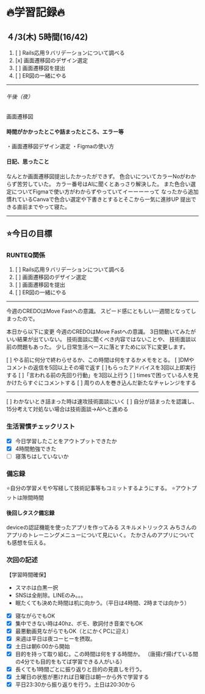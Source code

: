 # 🔥学習記録🔥
## ４/3(木) 5時間(16/42)
1. [ ] Rails応用９バリデーションについて調べる
2. [x] 画面遷移図のデザイン選定
3. [ ] 画面遷移図を提出
4. [ ] ER図の一緒にやる
***
###### 午後（夜）
画面遷移図

#### 時間がかかったとこや詰まったところ、エラー等
・画面遷移図デザイン選定
・Figmaの使い方

#### 日記、思ったこと
なんとか画面遷移図提出したかったができず。
色合いについてカラーNoがわからず苦労していた。
カラー番号はAIに聞くとあっさり解決した。
また色合い選定についてFigmaで使い方がわからずやっていてイーーーーって
なったから追加慣れているCanvaで色合い選定や下書きとするとそこから一気に進捗UP
提出できる直前までやって寝た。

***
## ⭐️今日の目標
### RUNTEQ関係
1. [ ] Rails応用９バリデーションについて調べる
2. [ ] 画面遷移図のデザイン選定
3. [ ] 画面遷移図を提出
4. [ ] ER図の一緒にやる
***
今週のCREDOはMove Fastへの意識。
スピード感にともしい一週間となってしまったので。

本日から以下に変更
今週のCREDOはMove Fastへの意識。
3日間動いてみたがいい結果が出ていない。
技術面談に聞くべき内容ではないことや、
技術面談以前の問題もあった。
少し日常生活ベースに落とすために以下に変更します。

[ ] やる前に何分で終わらせるか、この時間は何をするかメモをとる。
[ ]DMやコメントの返信を5回以上その場で返す
[ ]もらったアドバイスを3回以上即実行する
[ ]「言われる前の先回り行動」を3回以上行う
[ ] timesで困っている人を見かけたらすぐにコメントする
[ ] 周りの人を巻き込んだ新たなチャレンジをする

***
[ ] わかないとき詰まった時は速攻技術面談にいく
[ ] 自分が詰まったを認識し、15分考えて対処ない場合は技術面談→AIへと進める

### 生活習慣チェックリスト
- [x] 今日学習したことをアウトプットできたか
- [x] 4時間勉強できた
- [ ] 寝落ちはしていないか

### 備忘録
⭐️自分の学習メモや写経して技術記事等もコミットするようにする。
⭐️アウトプットは隙間時間

#### 後回しタスク備忘録
deviceの認証機能を使ったアプリを作ってみる
スキルメトリックス
みちさんのアプリのトレーニングメニューについて見にいく。
たかさんのアプリについても感想を伝える。



### 次回の記述
【学習時間確保】
- スマホは白黒一択
- SNSは全削除。LINEのみ。。。
- 眠たくても決めた時間は机に向かう。（平日は4時間、2時までは向かう）
- [x] 寝ながらでもOK
- [x] 集中できない時は40hz、ポモ、歌詞付き音楽でもOK
- [x] 最悪動画見ながらでもOK（とにかくPCに迎え）
- [x] 来週は平日は夜コーヒーを摂取。
- [x] 土日は朝6:00から開始
- [x] 目的を持って取り組む。この時間は何をする時間か。
（唐揚げ揚げている間の4分でも目的をもてば学習できる人がいる）
- [x] 長くても1時間ごとに振り返りと目的の見直しを行う。
- [x] 土曜日の状態が悪ければ日曜日は朝一から外で学習する
- [x] 平日23:30から振り返りを行う。土日は20:30から
